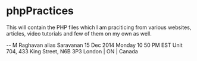 phpPractices
============

This will contain the PHP files which I am praciticing from various websites, articles, video tutorials and few of them on my own as well.

  -- M Raghavan alias Saravanan
     15 Dec 2014 Monday 10 50 PM EST
     Unit 704, 433 King Street, N6B 3P3
     London | ON | Canada
